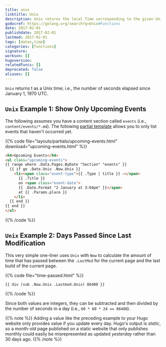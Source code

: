 ```yaml
---
title: unix
linktitle: Unix
description: Unix returns the local Time corresponding to the given Unix time, sec seconds and nsec nanoseconds since January 1, 1970 UTC.
godocref: https://golang.org/search?q=Unix#Functions
date: 2017-02-01
publishdate: 2017-02-01
lastmod: 2017-02-01
tags: [dates,time]
categories: [functions]
signature:
workson: []
hugoversion:
relatedfuncs: []
deprecated: false
aliases: []
---
```


`Unix` returns t as a Unix time; i.e., the number of seconds elapsed since January 1, 1970 UTC.

## `Unix` Example 1: Show Only Upcoming Events

The following assumes you have a content section called `events` (i.e., `content/events/*.md`). The following [partial template][] allows you to only list events that haven't occurred yet.

{{% code file="layouts/partials/upcoming-events.html" download="upcoming-events.html" %}}
```html
<h4>Upcoming Events</h4>
<ul class="upcoming-events">
{{ range where .Data.Pages.ByDate "Section" "events" }}
  {{ if ge .Date.Unix .Now.Unix }}
    <li><span class="event-type">{{ .Type | title }} —</span>
      {{ .Title }}
      on <span class="event-date">
      {{ .Date.Format "2 January at 3:04pm" }}</span>
      at {{ .Params.place }}
    </li>
  {{ end }}
{{ end }}
</ul>
```
{{% /code %}}

## `Unix` Example 2: Days Passed Since Last Modification

This very simple one-liner uses `Unix` with `Now` to calculate the amount of time that has passed between the `.LastMod` for the current page and the last build of the current page.

{{% code file="time-passed.html" %}}
```golang
{{ div (sub .Now.Unix .Lastmod.Unix) 86400 }}
```
{{% /code %}}

Since both values are integers, they can be subtracted and then divided by the number of seconds in a day (i.e., `60 * 60 * 24 == 86400`).

{{% note %}}
Adding a value like the preceding example to your Hugo website only provides value if you update every day. Hugo's output is *static*, so a month-old page published on a static website that only publishes monthly could easily be misrepresented as updated *yesterday* rather than 30 days ago.
 {{% /note %}}



[partial template]: /templates/partials/